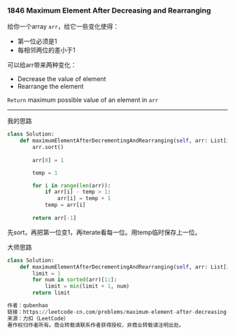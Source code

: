 ### 1846 Maximum Element After Decreasing and Rearranging

给你一个array `arr`，给它一些变化使得：

* 第一位必须是1
* 每相邻两位的差小于1

可以给arr带来两种变化：

* Decrease the value of element
* Rearrange the element

`Return` maximum possible value of an element in `arr`

---
我的思路
```Python
class Solution:
    def maximumElementAfterDecrementingAndRearranging(self, arr: List[int]) -> int:
        arr.sort()
        
        arr[0] = 1

        temp = 1

        for i in range(len(arr)):
            if arr[i] - temp > 1:
                arr[i] = temp + 1
            temp = arr[i]
        
        return arr[-1]
```
先sort，再把第一位变1，再iterate看每一位。用temp临时保存上一位。

大师思路
```Python
class Solution:
    def maximumElementAfterDecrementingAndRearranging(self, arr: List[int]) -> int:
        limit = 1
        for num in sorted(arr)[1:]:
            limit = min(limit + 1, num)
        return limit

作者：qubenhao
链接：https://leetcode-cn.com/problems/maximum-element-after-decreasing-and-rearranging/solution/python-li-jie-ti-mu-by-qubenhao-ze10/
来源：力扣（LeetCode）
著作权归作者所有。商业转载请联系作者获得授权，非商业转载请注明出处。
```


